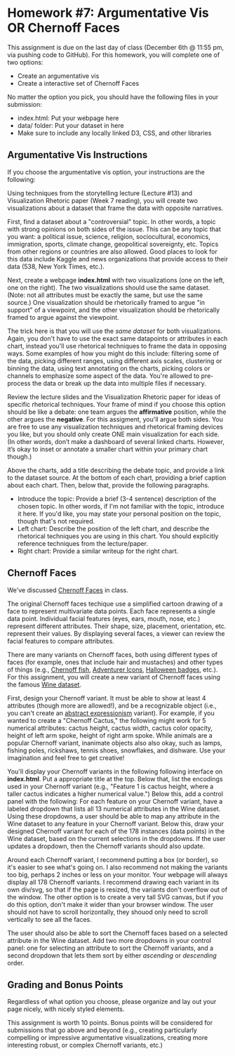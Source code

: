 # Homework #7: Argumentative Vis OR Chernoff Faces

This assignment is due on the last day of class (December 6th @ 11:55 pm, via pushing code to GitHub). For this homework, you will complete one of two options:
* Create an argumentative vis
* Create a interactive set of Chernoff Faces

No matter the option you pick, you should have the following files in your submission:
* index.html: Put your webpage here
* data/ folder: Put your dataset in here
* Make sure to include any locally linked D3, CSS, and other libraries

## Argumentative Vis Instructions
If you choose the argumentative vis option, your instructions are the following:

Using techniques from the storytelling lecture (Lecture #13) and Visualization Rhetoric paper (Week 7 reading), you will create two visualizations about a dataset that frame the data with opposite narratives.

First, find a dataset about a "controversial" topic. In other words, a topic with strong opinions on both sides of the issue. This can be any topic that you want: a political issue, science, religion, sociocultural, economics, immigration, sports, climate change, geopolitical sovereignty, etc. Topics from other regions or countries are also allowed. Good places to look for this data include Kaggle and news organizations that provide access to their data (538, New York Times, etc.).

Next, create a webpage **index.html** with two visualizations (one on the left, one on the right). The two visualizations should use the same dataset. (Note: not all attributes must be exactly the same, but use the same source.) One visualization should be rhetorically framed to argue "in support" of a viewpoint, and the other visualization should be rhetorically framed to argue against the viewpoint.

The trick here is that you will use the _same dataset_ for both visualizations. Again, you don't have to use the exact same datapoints or attributes in each chart, instead you'll use rhetorical techniques to frame the data in opposing ways. Some examples of how you might do this include: filtering some of the data, picking different ranges, using different axis scales, clustering or binning the data, using text annotating on the charts, picking colors or channels to emphasize some aspect of the data. You're allowed to pre-process the data or break up the data into multiple files if necessary.

Review the lecture slides and the Visualization Rhetoric paper for ideas of specific rhetorical techniques. Your frame of mind if you choose this option should be like a debate: one team argues the **affirmative** position, while the other argues the **negative**. For this assigment, you'll argue both sides. You are free to use any visualization techniques and rhetorical framing devices you like, but you should only create ONE main visualization for each side. (In other words, don’t make a dashboard of several linked charts. However, it’s okay to inset or annotate a smaller chart within your primary chart though.) 

Above the charts, add a title describing the debate topic, and provide a link to the dataset source. At the bottom of each chart, providing a brief caption about each chart. Then, below that, provide the following paragraphs.
* Introduce the topic: Provide a brief (3-4 sentence) description of the chosen topic. In other words, if I'm not familiar with the topic, introduce it here. If you'd like, you may state your personal position on the topic, though that's not required.
* Left chart: Describe the position of the left chart, and describe the rhetorical techniques you are using in this chart. You should explicitly reference techniques from the lecture/paper.
* Right chart: Provide a similar writeup for the right chart.

## Chernoff Faces

We've discussed [Chernoff Faces](https://www.jstor.org/stable/2284077?seq=1#metadata_info_tab_contents) in class.

The original Chernoff faces techique use a simplified cartoon drawing of a face to represent multivariate data points. Each face represents a single data point. Individual facial features (eyes, ears, mouth, nose, etc.) represent different attributes. Their shape, size, placement, orientation, etc. represent their values. By displaying several faces, a viewer can review the facial features to compare attributes. 

There are many variants on Chernoff faces, both using different types of faces (for example, ones that include hair and mustaches) and other types of things (e.g., [Chernoff fish](https://www.information-age.com/data-personality-evolution-visualisation-123464800/), [Adventurer Icons](https://www.datavisualizationsociety.com/member-data-challenge/2019/3/28/chernoff-adventurers), [Halloween badges](https://twitter.com/yuliakrolik/status/1189915828197756928), etc.). For this assignment, you will create a new variant of Chernoff faces using the famous [Wine dataset](https://archive.ics.uci.edu/ml/datasets/Wine).

First, design your Chernoff variant. It must be able to show at least 4 attributes (though more are allowed!), and be a recognizable object (i.e., you can't create an [abstract expressionism](https://en.wikipedia.org/wiki/Abstract_expressionism) variant). For example, if you wanted to create a "Chernoff Cactus," the following might work for 5 numerical attributes: cactus height, cactus width, cactus color opacity, height of left arm spoke, height of right arm spoke. While animals are a popular Chernoff variant, inanimate objects also also okay, such as lamps, fishing poles, rickshaws, tennis shoes, snowflakes, and dishware. Use your imagination and feel free to get creative!

You'll display your Chernoff variants in the following following interface on **index.html**. Put a appropriate title at the top. Below that, list the encodings used in your Chernoff variant (e.g., "Feature 1 is cactus height, where a taller cactus indicates a higher numerical value.") Below this, add a control panel with the following: For each feature on your Chernoff variant, have a labeled dropdown that lists all 13 numerical attributes in the Wine dataset. Using these dropdowns, a user should be able to map any attribute in the Wine dataset to any feature in your Chernoff variant. Below this, draw your designed Chernoff variant for each of the 178 instances (data points) in the Wine dataset, based on the current selections in the dropdowns. If the user updates a dropdown, then the Chernoff variants should also update. 

Around each Chernoff variant, I recommend putting a box (or border), so it's easier to see what's going on. I also recommend not making the variants too big, perhaps 2 inches or less on your monitor. Your webpage will always display all 178 Chernoff variants. I recommend drawing each variant in its own div/svg, so that if the page is resized, the variants don't overflow out of the window. The other option is to create a very tall SVG canvas, but if you do this option, don't make it wider than your browser window. The user should not have to scroll horizontally, they shouod only need to scroll vertically to see all the faces.

The user should also be able to sort the Chernoff faces based on a selected attribute in the Wine dataset. Add two more dropdowns in your control panel: one for selecting an attribute to sort the Chernoff variants, and a second dropdown that lets them sort by either _ascending_ or _descending_ order.

## Grading and Bonus Points

Regardless of what option you choose, please organize and lay out your page nicely, with nicely styled elements.

This assignment is worth 10 points. Bonus points will be considered for submissions that go above and beyond (e.g., creating particularly compelling or impressive argumentative visualizations, creating more interesting robust, or complex Chernoff variants, etc.)
